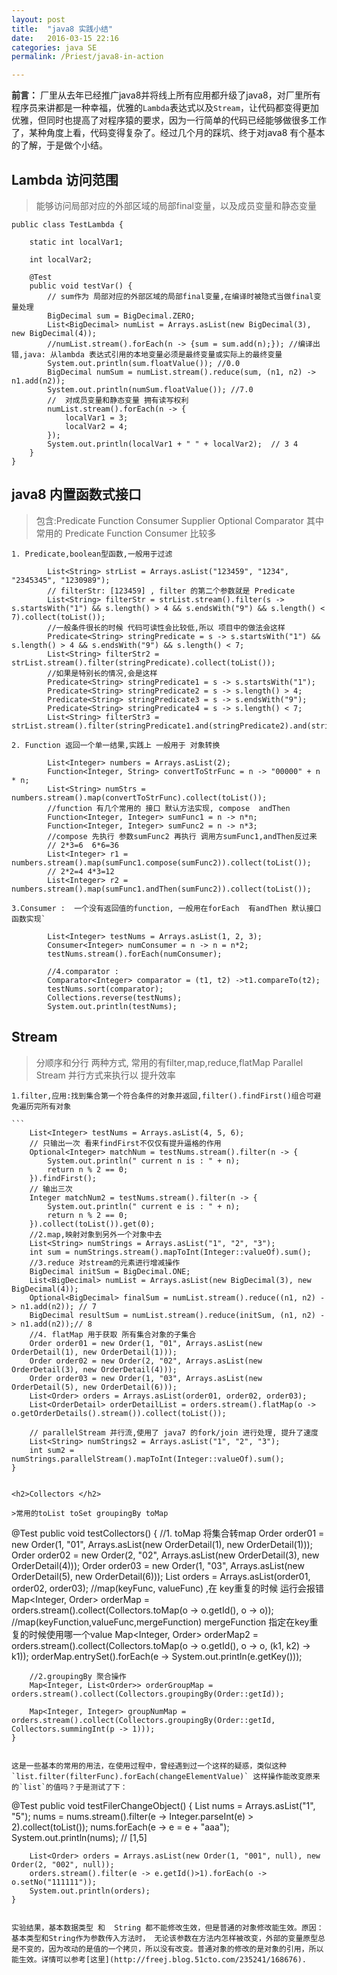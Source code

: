 ```yaml
---
layout: post
title:  "java8 实践小结"
date:   2016-03-15 22:16
categories: java SE
permalink: /Priest/java8-in-action

---
```


**前言：** 厂里从去年已经推广java8并将线上所有应用都升级了java8，对厂里所有程序员来讲都是一种幸福，优雅的`Lambda`表达式以及`Stream`，让代码都变得更加优雅，但同时也提高了对程序猿的要求，因为一行简单的代码已经能够做很多工作了，某种角度上看，代码变得复杂了。经过几个月的踩坑、终于对java8 有个基本的了解，于是做个小结。

<h2>Lambda 访问范围</h2>

>能够访问局部对应的外部区域的局部final变量，以及成员变量和静态变量

```
public class TestLambda {

    static int localVar1;

    int localVar2;
    
    @Test
    public void testVar() {
        // sum作为 局部对应的外部区域的局部final变量,在编译时被隐式当做final变量处理
        BigDecimal sum = BigDecimal.ZERO;
        List<BigDecimal> numList = Arrays.asList(new BigDecimal(3), new BigDecimal(4));
        //numList.stream().forEach(n -> {sum = sum.add(n);}); //编译出错,java: 从lambda 表达式引用的本地变量必须是最终变量或实际上的最终变量
        System.out.println(sum.floatValue()); //0.0
        BigDecimal numSum = numList.stream().reduce(sum, (n1, n2) -> n1.add(n2));
        System.out.println(numSum.floatValue()); //7.0
        //  对成员变量和静态变量 拥有读写权利
        numList.stream().forEach(n -> {
            localVar1 = 3;
            localVar2 = 4;
        });
        System.out.println(localVar1 + " " + localVar2);  // 3 4
    }
}
```

<h2>java8 内置函数式接口</h2>

>包含:Predicate Function Consumer Supplier Optional Comparator
 其中常用的 Predicate Function Consumer 比较多    
 
 `1. Predicate,boolean型函数,一般用于过滤`
 
```
        List<String> strList = Arrays.asList("123459", "1234", "2345345", "1230989");
        // filterStr: [123459] , filter 的第二个参数就是 Predicate
        List<String> filterStr = strList.stream().filter(s -> s.startsWith("1") && s.length() > 4 && s.endsWith("9") && s.length() < 7).collect(toList());
        //一般条件很长的时候 代码可读性会比较低,所以 项目中的做法会这样
        Predicate<String> stringPredicate = s -> s.startsWith("1") && s.length() > 4 && s.endsWith("9") && s.length() < 7;
        List<String> filterStr2 = strList.stream().filter(stringPredicate).collect(toList());
        //如果是特别长的情况,会是这样
        Predicate<String> stringPredicate1 = s -> s.startsWith("1");
        Predicate<String> stringPredicate2 = s -> s.length() > 4;
        Predicate<String> stringPredicate3 = s -> s.endsWith("9");
        Predicate<String> stringPredicate4 = s -> s.length() < 7;
        List<String> filterStr3 = strList.stream().filter(stringPredicate1.and(stringPredicate2).and(stringPredicate3).and(stringPredicate4)).collect(toList());
```
  `2. Function 返回一个单一结果,实践上 一般用于 对象转换`
  
```   
        List<Integer> numbers = Arrays.asList(2);
        Function<Integer, String> convertToStrFunc = n -> "00000" + n * n;
        List<String> numStrs = numbers.stream().map(convertToStrFunc).collect(toList());
        //function 有几个常用的 接口 默认方法实现, compose  andThen
        Function<Integer, Integer> sumFunc1 = n -> n*n;
        Function<Integer, Integer> sumFunc2 = n -> n*3;
        //compose 先执行 参数sumFunc2 再执行 调用方sumFunc1,andThen反过来
        // 2*3=6  6*6=36
        List<Integer> r1 = numbers.stream().map(sumFunc1.compose(sumFunc2)).collect(toList());
        // 2*2=4 4*3=12
        List<Integer> r2 = numbers.stream().map(sumFunc1.andThen(sumFunc2)).collect(toList());
```


    3.Consumer :  一个没有返回值的function, 一般用在forEach  有andThen 默认接口函数实现`

```
        List<Integer> testNums = Arrays.asList(1, 2, 3);
        Consumer<Integer> numConsumer = n -> n = n*2;
        testNums.stream().forEach(numConsumer);

        //4.comparator :
        Comparator<Integer> comparator = (t1, t2) ->t1.compareTo(t2);
        testNums.sort(comparator);
        Collections.reverse(testNums);
        System.out.println(testNums);
```

<h2>Stream </h2>

>分顺序和分行 两种方式, 常用的有filter,map,reduce,flatMap
      Parallel Stream 并行方式来执行以 提升效率

 `1.filter,应用:找到集合第一个符合条件的对象并返回,filter().findFirst()组合可避免遍历完所有对象`


	``` 
        List<Integer> testNums = Arrays.asList(4, 5, 6);
        // 只输出一次 看来findFirst不仅仅有提升逼格的作用
        Optional<Integer> matchNum = testNums.stream().filter(n -> {
            System.out.println(" current n is : " + n);
            return n % 2 == 0;
        }).findFirst();
        // 输出三次
        Integer matchNum2 = testNums.stream().filter(n -> {
            System.out.println(" current e is : " + n);
            return n % 2 == 0;
        }).collect(toList()).get(0);
        //2.map,映射对象到另外一个对象中去
        List<String> numStrings = Arrays.asList("1", "2", "3");
        int sum = numStrings.stream().mapToInt(Integer::valueOf).sum();
        //3.reduce 对stream的元素进行增减操作
        BigDecimal initSum = BigDecimal.ONE;
        List<BigDecimal> numList = Arrays.asList(new BigDecimal(3), new BigDecimal(4));
        Optional<BigDecimal> finalSum = numList.stream().reduce((n1, n2) -> n1.add(n2)); // 7
        BigDecimal resultSum = numList.stream().reduce(initSum, (n1, n2) -> n1.add(n2));// 8
        //4. flatMap 用于获取 所有集合对象的子集合
        Order order01 = new Order(1, "01", Arrays.asList(new OrderDetail(1), new OrderDetail(1)));
        Order order02 = new Order(2, "02", Arrays.asList(new OrderDetail(3), new OrderDetail(4)));
        Order order03 = new Order(1, "03", Arrays.asList(new OrderDetail(5), new OrderDetail(6)));
        List<Order> orders = Arrays.asList(order01, order02, order03);
        List<OrderDetail> orderDetailList = orders.stream().flatMap(o -> o.getOrderDetails().stream()).collect(toList());

        // parallelStream 并行流,使用了 java7 的fork/join 进行处理, 提升了速度
        List<String> numStrings2 = Arrays.asList("1", "2", "3");
        int sum2 = numStrings.parallelStream().mapToInt(Integer::valueOf).sum();
    }
```

<h2>Collectors </h2>

>常用的toList toSet groupingBy toMap

```
 @Test
    public void testCollectors() {
        //1. toMap 将集合转map
        Order order01 = new Order(1, "01", Arrays.asList(new OrderDetail(1), new OrderDetail(1)));
        Order order02 = new Order(2, "02", Arrays.asList(new OrderDetail(3), new OrderDetail(4)));
        Order order03 = new Order(1, "03", Arrays.asList(new OrderDetail(5), new OrderDetail(6)));
        List<Order> orders = Arrays.asList(order01, order02, order03);
        //map(keyFunc, valueFunc) ,在 key重复的时候 运行会报错
        Map<Integer, Order> orderMap = orders.stream().collect(Collectors.toMap(o -> o.getId(), o -> o));
        //map(keyFunction,valueFunc,mergeFunction)  mergeFunction 指定在key重复的时候使用哪一个value
        Map<Integer, Order> orderMap2 = orders.stream().collect(Collectors.toMap(o -> o.getId(), o -> o, (k1, k2) -> k1));
        orderMap.entrySet().forEach(e -> System.out.println(e.getKey()));

        //2.groupingBy 聚合操作
        Map<Integer, List<Order>> orderGroupMap = orders.stream().collect(Collectors.groupingBy(Order::getId));

        Map<Integer, Integer> groupNumMap = orders.stream().collect(Collectors.groupingBy(Order::getId, Collectors.summingInt(p -> 1)));
    }
```

这是一些基本的常用的用法，在使用过程中，曾经遇到过一个这样的疑惑，类似这种 `list.filter(filterFunc).forEach(changeElementValue)` 这样操作能改变原来的`list`的值吗？于是测试了下：

```
@Test
    public void testFilerChangeObject() {
        List<String> nums = Arrays.asList("1", "5");
        nums = nums.stream().filter(e -> Integer.parseInt(e) > 2).collect(toList());
        nums.forEach(e -> e = e + "aaa");
        System.out.println(nums);  // [1,5]
 
        List<Order> orders = Arrays.asList(new Order(1, "001", null), new Order(2, "002", null));
        orders.stream().filter(e -> e.getId()>1).forEach(o -> o.setNo("111111"));
        System.out.println(orders);
    }
```

实验结果，基本数据类型 和  String 都不能修改生效，但是普通的对象修改能生效。原因：基本类型和String作为参数传入方法时， 无论该参数在方法内怎样被改变，外部的变量原型总是不变的，因为改动的是值的一个拷贝，所以没有改变。普通对象的修改的是对象的引用，所以能生效。详情可以参考[这里](http://freej.blog.51cto.com/235241/168676).